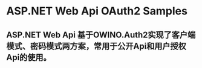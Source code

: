# ASP.NET Web Api OAuth2 Samples
## ASP.NET Web Api 基于OWINO.Auth2实现了客户端模式、密码模式两方案，常用于公开Api和用户授权Api的使用。
